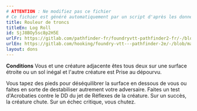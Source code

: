 ```yaml
---
# ATTENTION : Ne modifiez pas ce fichier
# Ce fichier est généré automatiquement par un script d'après les données du module Foundry VTT officiel et de sa traduction
title: Rouleur de troncs
titleEn: Log Roll
id: SjJ8BOy5sc8p2H5E
urlFr: https://gitlab.com/pathfinder-fr/foundryvtt-pathfinder2-fr/-/blob/master/data/feats/SjJ8BOy5sc8p2H5E.htm
urlEn: https://gitlab.com/hooking/foundry-vtt---pathfinder-2e/-/blob/master/packs/data/feats.db/log-roll.json
layout: dons
---
```

**Conditions** Vous et une créature adjacente êtes tous deux sur une surface étroite ou un sol inégal et l'autre créature est Prise au dépourvu.

Vous tapez des pieds pour déséquilibrer la surface en dessous de vous ou faites en sorte de destabiliser autrement votre adversaire. Faites un test d'Acrobaties contre le DD du jet de Réflexes de la créature. Sur un succès, la créature chute. Sur un échec critique, vous chutez.
